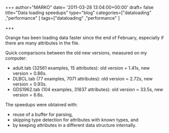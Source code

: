 +++
author="MARKO"
date= '2011-03-28 13:04:00+00:00'
draft= false
title="Data loading speedups"
type="blog"
categories=["dataloading" ,"performance" ]
tags=["dataloading" ,"performance" ]

+++

Orange has been loading data faster since the end of February, especially if there are many attributes in the file.

Quick comparisons between the old new versions, measured on my computer:  

* adult.tab (32561 examples, 15 attributes): old version = 1.41s, new version = 0.86s.  
* DLBCL.tab (77 examples, 7071 attributes): old version = 2.72s, new version = 0.93s.  
* GDS1962.tab (104 examples, 31837 attributes): old version = 33.5s, new version = 6.6s.

The speedups were obtained with:  

* reuse of a buffer for parsing,  
* skipping type detection for attributes with known types, and  
* by keeping attributes in a different data structure internally.
